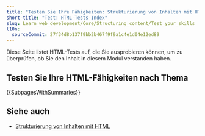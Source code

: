 ```yaml
---
title: "Testen Sie Ihre Fähigkeiten: Strukturierung von Inhalten mit HTML"
short-title: "Test: HTML-Tests-Index"
slug: Learn_web_development/Core/Structuring_content/Test_your_skills
l10n:
  sourceCommit: 27f34d8b137f9bb2b467f9f9a1c4e1d04e12ed89
---
```


Diese Seite listet HTML-Tests auf, die Sie ausprobieren können, um zu überprüfen, ob Sie den Inhalt in diesem Modul verstanden haben.

## Testen Sie Ihre HTML-Fähigkeiten nach Thema

{{SubpagesWithSummaries}}

## Siehe auch

- [Strukturierung von Inhalten mit HTML](/de/docs/Learn_web_development/Core/Structuring_content)

